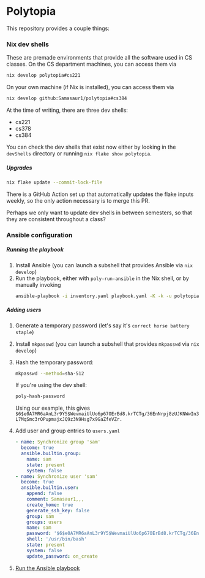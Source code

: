 # Polytopia

This repository provides a couple things:

### Nix dev shells

These are premade environments that provide all the software used in CS classes. On the CS department machines, you can access them via
```bash
nix develop polytopia#cs221
```
On your own machine (if Nix is installed), you can access them via
```bash
nix develop github:Samasaur1/polytopia#cs384
```

At the time of writing, there are three dev shells:
- cs221
- cs378
- cs384

You can check the dev shells that exist now either by looking in the `devShells` directory or running `nix flake show polytopia`.

##### Upgrades

```bash
nix flake update --commit-lock-file
```

There is a GitHub Action set up that automatically updates the flake inputs weekly, so the only action necessary is to merge this PR.

Perhaps we only want to update dev shells in between semesters, so that they are consistent throughout a class?

### Ansible configuration

##### Running the playbook

1. Install Ansible (you can launch a subshell that provides Ansible via `nix develop`)
2. Run the playbook, either with `poly-run-ansible` in the Nix shell, or by
   manually invoking
    ```bash
    ansible-playbook -i inventory.yaml playbook.yaml -K -k -u polytopia
    ```

##### Adding users

1. Generate a temporary password (let's say it's `correct horse battery staple`)
2. Install `mkpasswd` (you can launch a subshell that provides `mkpasswd` via `nix develop`)
3. Hash the temporary password:

    ```bash
    mkpasswd --method=sha-512
    ```

    If you're using the dev shell:
    ```bash
    poly-hash-password
    ```

    Using our example, this gives `$6$e0A7MR6aAnL3r9Y5$WevmaiUlUo6p67OErBd8.krTCTg/36EnNrpj8zUJKNWwIn3L7MqSmc3rOPupmajxJQ9z3N9Hsg7x9GaZfeVZr.`
4. Add user and group entries to `users.yaml`

    ```yaml
    - name: Synchronize group 'sam'
      become: true
      ansible.builtin.group:
        name: sam
        state: present
        system: false
    - name: Synchronize user 'sam'
      become: true
      ansible.builtin.user:
        append: false
        comment: Samasaur1,,,
        create_home: true
        generate_ssh_key: false
        group: sam
        groups: users
        name: sam
        password: '$6$e0A7MR6aAnL3r9Y5$WevmaiUlUo6p67OErBd8.krTCTg/36EnNrpj8zUJKNWwIn3L7MqSmc3rOPupmajxJQ9z3N9Hsg7x9GaZfeVZr.'
        shell: '/usr/bin/bash'
        state: present
        system: false
        update_password: on_create
    ```

5. [Run the Ansible playbook](#running-the-playbook)

